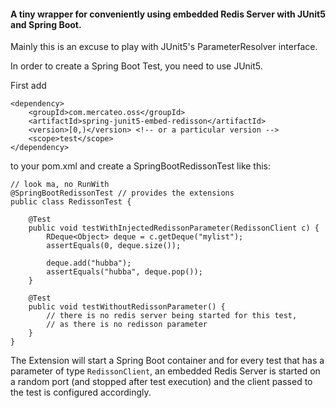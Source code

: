 #### A tiny wrapper for conveniently using embedded Redis Server with JUnit5 and Spring Boot.

Mainly this is an excuse to play with JUnit5's ParameterResolver interface. 

In order to create a Spring Boot Test, you need to use JUnit5.


First add 
```
<dependency>
	<groupId>com.mercateo.oss</groupId>
	<artifactId>spring-junit5-embed-redisson</artifactId>
	<version>[0,)</version> <!-- or a particular version -->
	<scope>test</scope>
</dependency>
``` 
		
to your pom.xml and create a SpringBootRedissonTest like this:

```
// look ma, no RunWith
@SpringBootRedissonTest // provides the extensions
public class RedissonTest {

	@Test
	public void testWithInjectedRedissonParameter(RedissonClient c) {
		RDeque<Object> deque = c.getDeque("mylist");
		assertEquals(0, deque.size());
	
		deque.add("hubba");
		assertEquals("hubba", deque.pop());
	}
	
	@Test
	public void testWithoutRedissonParameter() {
		// there is no redis server being started for this test, 
		// as there is no redisson parameter
	}
}

``` 


The Extension will start a Spring Boot container and for every test that
has a parameter of type ```RedissonClient```, an embedded Redis Server is
started on a random port (and stopped after test execution) and the client passed to the test is
configured accordingly.
